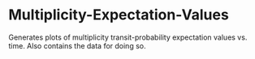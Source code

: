 # Multiplicity-Expectation-Values
Generates plots of multiplicity transit-probability expectation values vs. time. Also contains the data for doing so.
